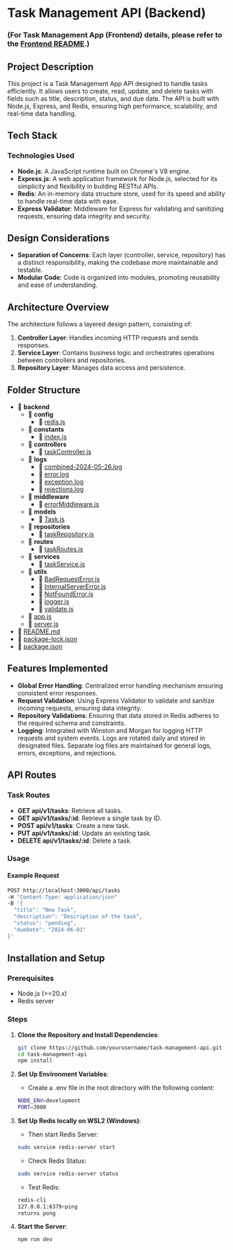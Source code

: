 # Task Management API (Backend)

### (For Task Management App (Frontend) details, please refer to the [Frontend README](frontend/README.md).)

## Project Description

This project is a Task Management App API designed to handle tasks efficiently. It allows users to create, read, update, and delete tasks with fields such as title, description, status, and due date. The API is built with Node.js, Express, and Redis, ensuring high performance, scalability, and real-time data handling.

## Tech Stack

### Technologies Used

- **Node.js**: A JavaScript runtime built on Chrome's V8 engine.
- **Express.js**: A web application framework for Node.js, selected for its simplicity and flexibility in building RESTful APIs.
- **Redis**: An in-memory data structure store, used for its speed and ability to handle real-time data with ease.
- **Express Validator**: Middleware for Express for validating and sanitizing requests, ensuring data integrity and security.

## Design Considerations

- **Separation of Concerns**: Each layer (controller, service, repository) has a distinct responsibility, making the codebase more maintainable and testable.
- **Modular Code**: Code is organized into modules, promoting reusability and ease of understanding.

## Architecture Overview

The architecture follows a layered design pattern, consisting of:

1. **Controller Layer**: Handles incoming HTTP requests and sends responses.
2. **Service Layer**: Contains business logic and orchestrates operations between controllers and repositories.
3. **Repository Layer**: Manages data access and persistence.

## Folder Structure

- 📂 **backend**
  - 📂 **config**
    - 📄 [redis.js](backend/config/redis.js)
  - 📂 **constants**
    - 📄 [index.js](backend/constants/index.js)
  - 📂 **controllers**
    - 📄 [taskController.js](backend/controllers/taskController.js)
  - 📂 **logs**
    - 📄 [combined\-2024\-05\-26.log](backend/logs/combined-2024-05-26.log)
    - 📄 [error.log](backend/logs/error.log)
    - 📄 [exception.log](backend/logs/exception.log)
    - 📄 [rejections.log](backend/logs/rejections.log)
  - 📂 **middleware**
    - 📄 [errorMiddleware.js](backend/middleware/errorMiddleware.js)
  - 📂 **models**
    - 📄 [Task.js](backend/models/Task.js)
  - 📂 **repositories**
    - 📄 [taskRepository.js](backend/repositories/taskRepository.js)
  - 📂 **routes**
    - 📄 [taskRoutes.js](backend/routes/taskRoutes.js)
  - 📂 **services**
    - 📄 [taskService.js](backend/services/taskService.js)
  - 📂 **utils**
    - 📄 [BadRequestError.js](backend/utils/BadRequestError.js)
    - 📄 [InternalServerError.js](backend/utils/InternalServerError.js)
    - 📄 [NotFoundError.js](backend/utils/NotFoundError.js)
    - 📄 [logger.js](backend/utils/logger.js)
    - 📄 [validate.js](backend/utils/validate.js)
  - 📄 [app.js](backend/app.js)
  - 📄 [server.js](backend/server.js)
- 📄 [README.md](README.md)
- 📄 [package\-lock.json](package-lock.json)
- 📄 [package.json](package.json)

## Features Implemented

- **Global Error Handling**: Centralized error handling mechanism ensuring consistent error responses.
- **Request Validation**: Using Express Validator to validate and sanitize incoming requests, ensuring data integrity.
- **Repository Validations**: Ensuring that data stored in Redis adheres to the required schema and constraints.
- **Logging**: Integrated with Winston and Morgan for logging HTTP requests and system events. Logs are rotated daily and stored in designated files. Separate log files are maintained for general logs, errors, exceptions, and rejections.

## API Routes

### Task Routes

- **GET api/v1/tasks**: Retrieve all tasks.
- **GET api/v1/tasks/:id**: Retrieve a single task by ID.
- **POST api/v1/tasks**: Create a new task.
- **PUT api/v1/tasks/:id**: Update an existing task.
- **DELETE api/v1/tasks/:id**: Delete a task.

### Usage

#### Example Request

```bash
POST http://localhost:3000/api/tasks
-H "Content-Type: application/json"
-B '{
  "title": "New Task",
  "description": "Description of the task",
  "status": "pending",
  "dueDate": "2024-06-01"
}'
```

## Installation and Setup

### Prerequisites

- Node.js (>=20.x)
- Redis server

### Steps

1. **Clone the Repository and Install Dependencies**:

   ```bash
   git clone https://github.com/yourusername/task-management-api.git
   cd task-management-api
   npm install
   ```

2. **Set Up Environment Variables**:
   - Create a .env file in the root directory with the following content:
   ```bash
   NODE_ENV=development
   PORT=3000
   ```
3. **Set Up Redis locally on WSL2 (Windows)**:
   - Then start Redis Server:
   ```bash
   sudo service redis-server start
   ```
   - Check Redis Status:
   ```bash
   sudo service redis-server status
   ```
   - Test Redis:
   ```bash
   redis-cli
   127.0.0.1:6379>ping
   returns pong
   ```
4. **Start the Server**:
   ```bash
   npm run dev
   ```
